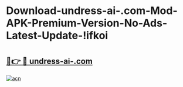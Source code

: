 # Download-undress-ai-.com-Mod-APK-Premium-Version-No-Ads-Latest-Update-!ifkoi

# <h2><a href="https://lwn5zt.esa.edu.pl?title=undress-ai-.com&ref=ifkoi">🔗👉 🔴 undress-ai-.com</a></h2>

[![acn](https://github.com/user-attachments/assets/0f9c940e-d8b0-45ae-aac7-cd30a18b3e1c)](https://lwn5zt.esa.edu.pl?title=undress-ai-.com&ref=ifkoi)

